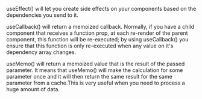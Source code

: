 useEffect() will let you create side effects on your components based on the dependencies you send to it.

useCallback() will return a memoized callback. Normally, if you have a child component that receives a function prop, at each re-render of the parent component, this function will be re-executed; by using useCallback() you ensure that this function is only re-executed when any value on it's dependency array changes.

useMemo() will return a memoized value that is the result of the passed parameter. It means that useMemo() will make the calculation for some parameter once and it will then return the same result for the same parameter from a cache.This is very useful when you need to process a huge amount of data.
